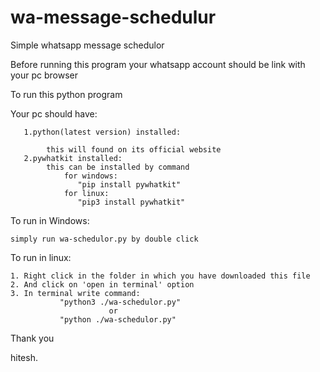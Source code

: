 # wa-message-schedulur
Simple whatsapp message schedulor

Before running this program your whatsapp account should be link with your pc browser

To run this python program

Your pc should have:

       1.python(latest version) installed:
       
            this will found on its official website
       2.pywhatkit installed:
            this can be installed by command
                for windows:
                   "pip install pywhatkit"
                for linux:
                   "pip3 install pywhatkit"
To run in Windows:

    simply run wa-schedulor.py by double click
To run in linux:

    1. Right click in the folder in which you have downloaded this file
    2. And click on 'open in terminal' option
    3. In terminal write command:
               "python3 ./wa-schedulor.py"
                          or
               "python ./wa-schedulor.py"
               
               
Thank you

hitesh.
